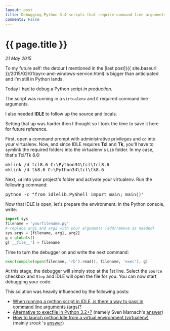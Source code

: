 ```yaml
---
layout: post
title: Debugging Python 3.4 scripts that require command line arguments with IDLE from a VirtualEnv
comments: False
---
```


# {{ page.title }}

_21 May 2015_

To my future self: the detour I mentioned in the [last post]({{ site.baseurl }}/2015/02/01/pyrx-and-windows-service.html) is bigger than anticipated and I'm still in Python lands.

Today I had to debug a Python script _in production_.

The script was running in a `virtualenv` and it required command line arguments.

I also needed **IDLE** to follow up the source and locals.

Setting that up was harder then I thought so I took the time to save it here for future reference.

First, open a command prompt with administrative privileges and `cd` into your virtualenv.
Now, and since IDLE requires **Tcl** and **Tk**, you'll have to symlink the required folders into the virtualenv's `Lib` folder. In my case, that's Tcl/Tk 8.6:

<pre>
mklink /d tcl8.6 C:\Python34\tcl\tcl8.6
mklink /d tk8.6 C:\Python34\tcl\tk8.6
</pre>

Next, `cd` into your project's folder and activate your virtualenv. Run the following command:

<pre>
python -c "from idlelib.PyShell import main; main()"
</pre>

Now that IDLE is open, let's prepare the environment. In the Python console, write:

``` python
import sys
filename = 'yourfilename.py'
# replace arg1 and arg2 with your arguments (add/remove as needed)
sys.argv = [filename, arg1, arg2]
g = globals()
g['__file__'] = filename
```

Time to turn the debugger on and write the next command:

``` python
exec(compile(open(filename, 'rb').read(), filename, 'exec'), g)
```

At this stage, the debugger will simply stop at the 1st line. Select the `Source` checkbox and `Step` and IDLE will open the file for you. You can now start debugging your code.

This solution was heavily influenced by the following posts:

* [When running a python script in IDLE, is there a way to pass in command line arguments (args)?](http://stackoverflow.com/q/2148994/215576)
* [Alternative to execfile in Python 3.2+?](http://stackoverflow.com/q/6357361/215576) (namely Sven Marnach's [answer](http://stackoverflow.com/a/6357418/215576))
* [How to launch python Idle from a virtual environment (virtualenv)](http://stackoverflow.com/q/4924068/215576) (mainly _srock_ 's [answer](http://stackoverflow.com/a/25773601/215576))
